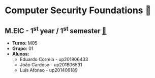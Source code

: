 # Computer Security Foundations 🔐

## M.EIC - 1<sup>st</sup> year / 1<sup>st</sup> semester [🔗](https://sigarra.up.pt/feup/en/ucurr_geral.ficha_uc_view?pv_ocorrencia_id=484431)

- **Turno:** M05
- **Grupo:** 01
- **Alunos:**
    - Eduardo Correia - up201806433 
    - João Cardoso - up201806531
    - Luís Afonso - up201406189
